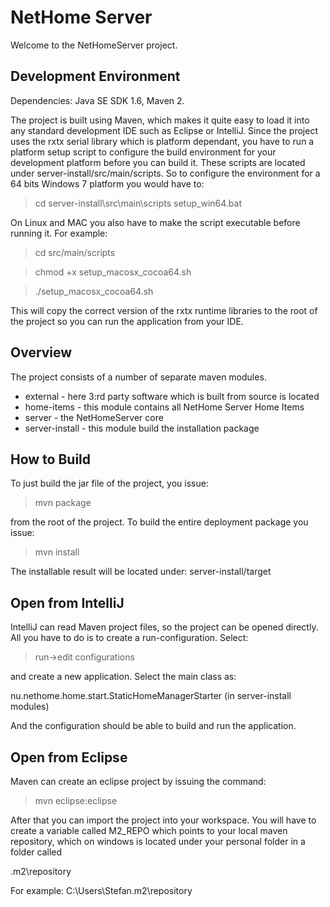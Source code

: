 NetHome Server
==============

Welcome to the NetHomeServer project.

Development Environment
-----------------------

Dependencies: Java SE SDK 1.6, Maven 2.

The project is built using Maven, which makes it quite easy to load it into any
standard development IDE such as Eclipse or IntelliJ. Since the project uses
the rxtx serial library which is platform
dependant, you have to run a platform setup script to configure the build
environment for your development platform before you can build it.
These scripts are located under server-install/src/main/scripts. So to configure the
environment for a 64 bits Windows 7 platform you would have to:

>cd server-install\src\main\scripts
>setup_win64.bat

On Linux and MAC you also have to make the script executable before running it.
For example:

>cd src/main/scripts

>chmod +x setup_macosx_cocoa64.sh

>./setup_macosx_cocoa64.sh

This will copy the correct version of the rxtx runtime libraries to the
root of the project so you can run the application from your IDE.

Overview
--------
The project consists of a number of separate maven modules.

* external - here 3:rd party software which is built from source is located
* home-items - this module contains all NetHome Server Home Items
* server - the NetHomeServer core
* server-install - this module build the installation package

How to Build
------------

To just build the jar file of the project, you issue:

>mvn package

from the root of the project.
To build the entire deployment package you issue:

>mvn install

The installable result will be located under:
server-install/target

Open from IntelliJ
------------------

IntelliJ can read Maven project files, so the project can be opened directly.
All you have to do is to create a run-configuration. Select:

>run->edit configurations

and create a new application. Select the main class as:

nu.nethome.home.start.StaticHomeManagerStarter (in server-install modules)

And the configuration should be able to build and run the application.

Open from Eclipse
-----------------

Maven can create an eclipse project by issuing the command:

>mvn eclipse:eclipse

After that you can import the project into your workspace. You will have to
create a variable called M2_REPO which points to your local maven repository,
which on windows is located under your personal folder in a folder called

.m2\repository

For example: C:\Users\Stefan\.m2\repository
